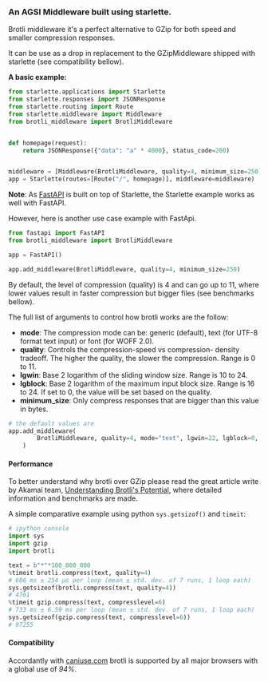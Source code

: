 ### An AGSI Middleware built using starlette.

Brotli middleware it's a perfect alternative to GZip for both speed and smaller compression responses.

It can be use as a drop in replacement to the GZipMiddleware shipped with starlette (see compatibility bellow).

**A basic example:**

```python
from starlette.applications import Starlette
from starlette.responses import JSONResponse
from starlette.routing import Route
from starlette.middleware import Middleware
from brotli_middleware import BrotliMiddleware


def homepage(request):
    return JSONResponse({"data": "a" * 4000}, status_code=200)


middleware = [Middleware(BrotliMiddleware, quality=4, minimum_size=250)]
app = Starlette(routes=[Route("/", homepage)], middleware=middleware)


```

**Note**: As [FastAPI](https://fastapi.tiangolo.com/) is built on top of Starlette, the Starlette example works as well with FastAPI.

However, here is another use case example with FastApi.

```python
from fastapi import FastAPI
from brotli_middleware import BrotliMiddleware

app = FastAPI()

app.add_middleware(BrotliMiddleware, quality=4, minimum_size=250)
```

By default, the level of compression (quality) is 4 and can go up to 11, where lower values result in faster compression but bigger files (see benchmarks bellow).

The full list of arguments to control how brotli works are the follow:

- **mode**: The compression mode can be:
  generic (default), text (for UTF-8 format text input)
  or font (for WOFF 2.0).
- **quality**: Controls the compression-speed vs compression-
  density tradeoff. The higher the quality, the slower the compression.
  Range is 0 to 11.
- **lgwin**: Base 2 logarithm of the sliding window size. Range
  is 10 to 24.
- **lgblock**: Base 2 logarithm of the maximum input block size.
  Range is 16 to 24. If set to 0, the value will be set based on the
  quality.
- **minimum_size**: Only compress responses that are bigger than this value in bytes.

```python
# the default values are
app.add_middleware(
        BrotliMiddleware, quality=4, mode="text", lgwin=22, lgblock=0, minimum_size=400
    )
```

#### Performance

To better understand why brotli over GZip please read the great article write by Akamai team, [Understanding Brotli's Potential](https://blogs.akamai.com/2016/02/understanding-brotlis-potential.html), where detailed information and benchmarks are made.

A simple comparative example using python `sys.getsizof()` and `timeit`:

```python
# ipython console
import sys
import gzip
import brotli

text = b"*"*100_000_000
%timeit brotli.compress(text, quality=4)
# 606 ms ± 254 µs per loop (mean ± std. dev. of 7 runs, 1 loop each)
sys.getsizeof(brotli.compress(text, quality=4))
# 4761
%timeit gzip.compress(text, compresslevel=6)
# 733 ms ± 6.59 ms per loop (mean ± std. dev. of 7 runs, 1 loop each)
sys.getsizeof(gzip.compress(text, compresslevel=6))
# 97255

```

#### Compatibility

Accordantly with [caniuse.com](https://caniuse.com/#feat=brotli) brotli is supported by all major browsers with a global use of _94%_.
